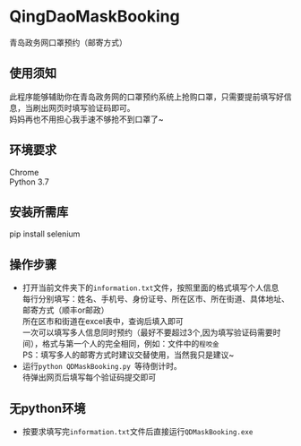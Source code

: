 # QingDaoMaskBooking
青岛政务网口罩预约（邮寄方式）	

## 使用须知
此程序能够辅助你在青岛政务网的口罩预约系统上抢购口罩，只需要提前填写好信息，当刷出网页时填写验证码即可。<br>
妈妈再也不用担心我手速不够抢不到口罩了~

## 环境要求
 Chrome <br>
 Python 3.7

## 安装所需库
 pip install selenium

## 操作步骤 
* 打开当前文件夹下的`information.txt`文件，按照里面的格式填写个人信息 <br>
每行分别填写：姓名、手机号、身份证号、所在区市、所在街道、具体地址、邮寄方式（顺丰or邮政） <br>
所在区市和街道在excel表中，查询后填入即可<br>
一次可以填写多人信息同时预约（最好不要超过3个,因为填写验证码需要时间），格式与第一个人的完全相同，例如：文件中的`程咬金`<br>
PS：填写多人的邮寄方式时建议交替使用，当然我只是建议~ <br>
* 运行`python QDMaskBooking.py `等待倒计时。<br>
待弹出网页后填写每个验证码提交即可<br> 

## 无python环境
* 按要求填写完`information.txt`文件后直接运行`QDMaskBooking.exe`
